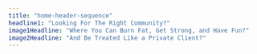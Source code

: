 ```yaml
---
title: "home-header-sequence"
headline1: "Looking For The Right Community?"
image1Headline: "Where You Can Burn Fat, Get Strong, and Have Fun?"
image2Headline: "And Be Treated Like a Private Client?"
---
```

